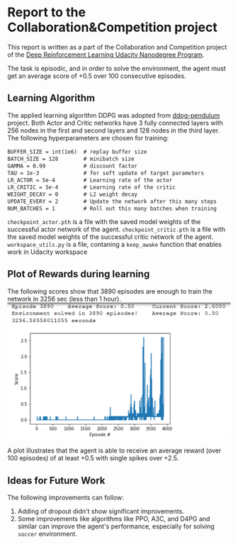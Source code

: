 # Report to the Collaboration&Competition project

This report is written as a part of the Collaboration and Competition project of the [Deep Reinforcement Learning Udacity Nanodegree Program](https://eu.udacity.com/course/deep-reinforcement-learning-nanodegree--nd893).

The task is episodic, and in order to solve the environment, the agent must get an average score of +0.5 over 100 consecutive episodes.

## Learning Algorithm

The applied learning algorithm DDPG was adopted from [ddpg-pendulum](https://github.com/udacity/deep-reinforcement-learning/tree/master/ddpg-pendulum) project.
Both Actor and Critic networks have 3 fully connected layers with 256 nodes in the first and second layers and 128 nodes in the third layer. 
The following hyperparameters are chosen for training:
```
BUFFER_SIZE = int(1e6)  # replay buffer size
BATCH_SIZE = 128        # minibatch size
GAMMA = 0.99            # discount factor
TAU = 1e-3              # for soft update of target parameters
LR_ACTOR = 5e-4         # Learning rate of the actor
LR_CRITIC = 5e-4        # Learning rate of the critic
WEIGHT_DECAY = 0        # L2 weight decay
UPDATE_EVERY = 2        # Update the network after this many steps
NUM_BATCHES = 1         # Roll out this many batches when training
```
`checkpoint_actor.pth` is a file with the saved model weights of the successful actor network of the agent.
`checkpoint_critic.pth` is a file with the saved model weights of the successful critic network of the agent.
`workspace_utils.py` is a file, contaning a `keep_awake` function that enables work in Udacity workspace

## Plot of Rewards during learning

The following scores show that 3890 episodes are enough to train the network in 3256 sec (less than 1 hour).
![plot](images/Scores.PNG "Learning performance plot")

A plot illustrates that the agent is able to receive an average reward (over 100 episodes) of at least +0.5 with single spikes over +2.5. 

## Ideas for Future Work

The following improvements can follow:
1. Adding of dropout didn't show significant improvements.
2. Some improvements like algorithms like PPO, A3C, and D4PG and similar can improve the agent's performance, especially for solving `soccer` environment.
